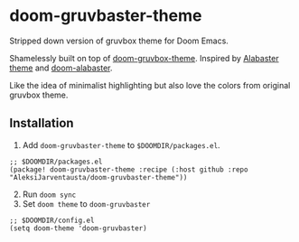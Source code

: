 # doom-gruvbaster-theme
Stripped down version of gruvbox theme for Doom Emacs.

Shamelessly built on top of [doom-gruvbox-theme](https://github.com/doomemacs/themes/blob/master/themes/doom-gruvbox-theme.el). Inspired by [Alabaster theme](https://github.com/tonsky/sublime-scheme-alabaster) and [doom-alabaster](https://github.com/agraul/doom-alabaster-theme).

Like the idea of minimalist highlighting but also love the colors from original gruvbox theme.


## Installation

1. Add `doom-gruvbaster-theme` to `$DOOMDIR/packages.el`.

``` emacs-lisp
;; $DOOMDIR/packages.el
(package! doom-gruvbaster-theme :recipe (:host github :repo "AleksiJarventausta/doom-gruvbaster-theme"))
```
2. Run `doom sync`
3. Set `doom theme` to `doom-gruvbaster`
``` emacs-lisp
;; $DOOMDIR/config.el
(setq doom-theme 'doom-gruvbaster)
```
